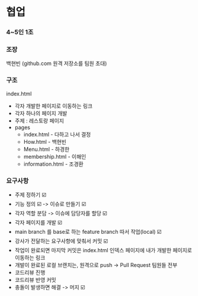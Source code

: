 # 협업
### 4~5인 1조
### 조장
백현빈 (github.com 원격 저장소를 팀원 초대)
### 구조
index.html
- 각자 개발한 페이지로 이동하는 링크 
- 각자 하나의 페이지 개발
- 주제 : 레스토랑 페이지
- pages
   - index.html - 다하고 나서 결정
   - How.html - 백현빈
   - Menu.html - 하경한
   - membership.html - 이해인
   - information.html - 조경환
### 요구사항
- 주제 정하기 ☑️
- 기능 정의 ☑️
  -> 이슈로 만들기 ☑️
- 각자 역할 분담 -> 이슈에 담당자를 할당 ☑️
- 각자 페이지를 개발 ☑️
- main branch 를 base로 하는 feature branch 따서 작업(local) ☑️
- 강사가 전달하는 요구사항에 맞춰서 커밋 ☑️
- 작업이 완료되면 마지막 커밋은 index.html 인덱스 페이지에 내가 개발한 페이지로 이동하는 링크 
- 개발이 완료된 로컬 브랜치는, 원격으로 push -> Pull Request 팀원들 전부
- 코드리뷰 진행
- 코드리뷰 반영 커밋 
- 충돌이 발생하면 해결 -> 머지 ☑️
